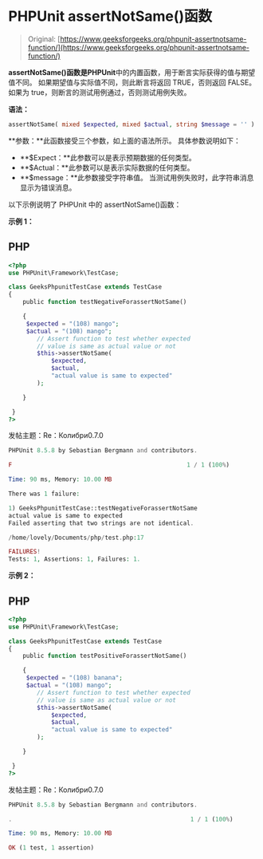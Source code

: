 # PHPUnit assertNotSame()函数

> Original: [https://www.geeksforgeeks.org/phpunit-assertnotsame-function/](https://www.geeksforgeeks.org/phpunit-assertnotsame-function/)

**assertNotSame()**函数是**PHPUnit**中的内置函数，用于断言实际获得的值与期望值不同。 如果期望值与实际值不同，则此断言将返回 TRUE，否则返回 FALSE。 如果为 true，则断言的测试用例通过，否则测试用例失败。

**语法：**

```php
assertNotSame( mixed $expected, mixed $actual, string $message = '' )

```

**参数：**此函数接受三个参数，如上面的语法所示。 具体参数说明如下：

*   **$Expect：**此参数可以是表示预期数据的任何类型。
*   **$Actual：**此参数可以是表示实际数据的任何类型。
*   **$message：**此参数接受字符串值。 当测试用例失败时，此字符串消息显示为错误消息。

以下示例说明了 PHPUnit 中的 assertNotSame()函数：

**示例 1：**

## PHP

```php
<?php 
use PHPUnit\Framework\TestCase; 

class GeeksPhpunitTestCase extends TestCase 
{ 
    public function testNegativeForassertNotSame()

    {
     $expected = "(108) mango";    
     $actual = "(108) mango";
        // Assert function to test whether expected
        // value is same as actual value or not
        $this->assertNotSame(
            $expected,
            $actual,
            "actual value is same to expected"
        );

    }

 } 
?> 
```

发帖主题：Re：Колибри0.7.0

```php
PHPUnit 8.5.8 by Sebastian Bergmann and contributors.

F                                                 1 / 1 (100%)

Time: 90 ms, Memory: 10.00 MB

There was 1 failure:

1) GeeksPhpunitTestCase::testNegativeForassertNotSame
actual value is same to expected
Failed asserting that two strings are not identical.

/home/lovely/Documents/php/test.php:17

FAILURES!
Tests: 1, Assertions: 1, Failures: 1.

```

**示例 2：**

## PHP

```php
<?php 
use PHPUnit\Framework\TestCase; 

class GeeksPhpunitTestCase extends TestCase 
{ 
    public function testPositiveForassertNotSame()

    {
     $expected = "(108) banana";    
     $actual = "(108) mango";
        // Assert function to test whether expected
        // value is same as actual value or not
        $this->assertNotSame(
            $expected,
            $actual,
            "actual value is same to expected"
        );

    }

 } 
?> 
```

发帖主题：Re：Колибри0.7.0

```php
PHPUnit 8.5.8 by Sebastian Bergmann and contributors.

.                                                  1 / 1 (100%)

Time: 90 ms, Memory: 10.00 MB

OK (1 test, 1 assertion)

```